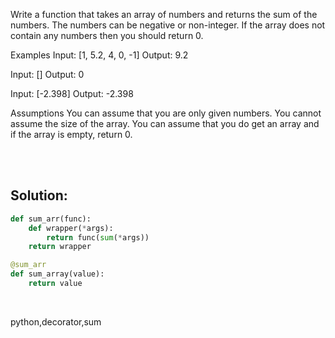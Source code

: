 Write a function that takes an array of numbers and returns the sum of the numbers. The numbers can be negative or non-integer. If the array does not contain any numbers then you should return 0.

Examples
Input: [1, 5.2, 4, 0, -1]
Output: 9.2

Input: []
Output: 0

Input: [-2.398]
Output: -2.398

Assumptions
You can assume that you are only given numbers.
You cannot assume the size of the array.
You can assume that you do get an array and if the array is empty, return 0.

<br><br>

## Solution:

```py
def sum_arr(func):
    def wrapper(*args):                  
        return func(sum(*args))
    return wrapper

@sum_arr
def sum_array(value):
    return value
```


<br>

<tag>python,decorator,sum</tag>